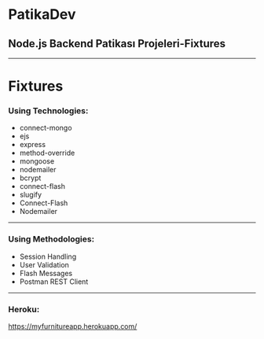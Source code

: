 
# PatikaDev 
## Node.js Backend Patikası Projeleri-Fixtures
---

# Fixtures


### Using Technologies:
- connect-mongo
- ejs
- express
- method-override
- mongoose
- nodemailer
- bcrypt
- connect-flash
- slugify
- Connect-Flash
- Nodemailer

---

### Using Methodologies:
- Session Handling
- User Validation
- Flash Messages
- Postman REST Client
---

### Heroku:
https://myfurnitureapp.herokuapp.com/
